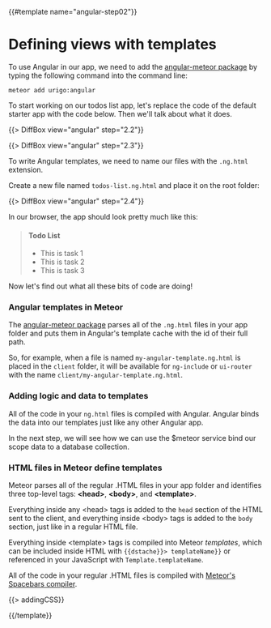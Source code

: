 {{#template name="angular-step02"}}
# Defining views with templates

To use Angular in our app, we need to add the [angular-meteor package](http://angular-meteor.com/) by typing the following
command into the command line:

    meteor add urigo:angular


To start working on our todos list app, let's replace the code of the default starter app with the code below. Then we'll talk about what it does.

{{> DiffBox view="angular" step="2.2"}}


{{> DiffBox view="angular" step="2.3"}}

To write Angular templates, we need to name our files with the `.ng.html` extension.

Create a new file named `todos-list.ng.html` and place it on the root folder:

{{> DiffBox view="angular" step="2.4"}}

In our browser, the app should look pretty much like this:

> #### Todo List
> - This is task 1
> - This is task 2
> - This is task 3

Now let's find out what all these bits of code are doing!

### Angular templates in Meteor

The [angular-meteor package](http://angular-meteor.com/) parses all of the `.ng.html` files in your app folder and puts them in Angular's template cache with the id of their full path.

So, for example, when a file is named `my-angular-template.ng.html` is placed in the `client` folder, it will be available for `ng-include` or `ui-router` with the name `client/my-angular-template.ng.html`.

### Adding logic and data to templates

All of the code in your `ng.html` files is compiled with Angular. Angular binds the data into our templates just like any other Angular app.

In the next step, we will see how we can use the $meteor service bind our scope data to a database collection.

### HTML files in Meteor define templates

Meteor parses all of the regular .HTML files in your app folder and identifies three top-level tags: **&lt;head>**, **&lt;body>**, and **&lt;template>**.

Everything inside any &lt;head> tags is added to the `head` section of the HTML sent to the client, and everything inside &lt;body> tags is added to the `body` section, just like in a regular HTML file.

Everything inside &lt;template> tags is compiled into Meteor _templates_, which can be included inside HTML with `{{dstache}}> templateName}}` or referenced in your JavaScript with `Template.templateName`.

All of the code in your regular .HTML files is compiled with [Meteor's Spacebars compiler](https://github.com/meteor/meteor/blob/devel/packages/spacebars/README.md).

{{> addingCSS}}

{{/template}}
